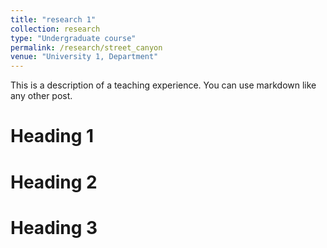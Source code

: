 ```yaml
---
title: "research 1"
collection: research
type: "Undergraduate course"
permalink: /research/street_canyon
venue: "University 1, Department"
---
```


This is a description of a teaching experience. You can use markdown like any other post.

Heading 1
======

Heading 2
======

Heading 3
======